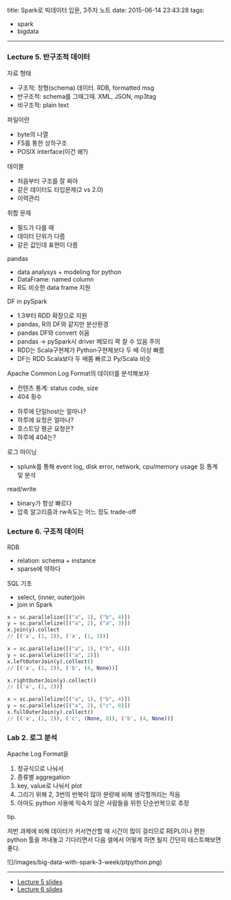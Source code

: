title: Spark로 빅데이터 입문, 3주차 노트
date: 2015-06-14 23:43:28
tags:
- spark
- bigdata
---

### Lecture 5. 반구조적 데이터

자료 형태
- 구조적: 정형(schema) 데이터. RDB, formatted msg
- 반구조적: schema를 그때그때. XML, JSON, mp3tag
- 비구조적: plain text

파일이란
- byte의 나열
- FS를 통한 상하구조
- POSIX interface(이건 왜?)

테이블
- 처음부터 구조를 잘 짜야
- 같은 데이터도 타입문제(2 vs 2.0)
- 이력관리

취합 문제
+ 필드가 다를 때
+ 데이터 단위가 다름
+ 같은 값인데 표현이 다름

pandas
- data analysys + modeling for python
- DataFrame: named column
- R도 비슷한 data frame 지원

DF in pySpark
- 1.3부터 RDD 확장으로 지원
- pandas, R의 DF와 같지만 분산환경
- pandas DF와 convert 쉬움
- pandas -> pySpark시 driver 메모리 꽉 찰 수 있음 주의
- RDD는 Scala구현체가 Python구현체보다 두 배 이상 빠름
- DF는 RDD Scala보다 두 배쯤 빠르고 Py/Scala 비슷

Apache Common Log Format의 데이터를 분석해보자
- 컨텐츠 통계: status code, size
- 404 횟수
+ 하루에 단일host는 얼마나?
+ 하루에 요청은 얼마나?
+ 호스트당 평균 요청은?
+ 하루에 404는?

로그 마이닝
- splunk를 통해 event log, disk error, network, cpu/memory usage 등 통계 및 분석

read/write
- binary가 항상 빠르다
- 압축 알고리즘과 rw속도는 어느 정도 trade-off


### Lecture 6. 구조적 데이터 

RDB
- relation: schema + instance
- sparse에 약하다

SQL 기초
- select, (inner, outer)join
- join in Spark

``` py
x = sc.parallelize([("a", 1), ("b", 4)])
y = sc.parallelize([("a", 2), ("a", 3)])
x.join(y).collect
// [('a', (1, 2)), ('a', (1, 3))]

x = sc.parallelize([("a", 1), ("b", 4)])
y = sc.parallelize([("a", 2)])
x.leftOuterJoin(y).collect()
// [('a', (1, 2)), ('b', (4, None))]

x.rightOuterJoin(y).collect()
// [('a', (1, 2))]

x = sc.parallelize([("a", 1), ("b", 4)])
y = sc.parallelize([("a", 2), ("c", 8)])
x.fullOuterJoin(y).collect()
// [('a', (1, 2)), ('c', (None, 8)), ('b', (4, None))]
```

### Lab 2. 로그 분석

Apache Log Format을
1. 정규식으로 나눠서
2. 종류별 aggregation
3. key, value로 나눠서 plot
4. 그리기 위해 2, 3번의 반복이 많아 분량에 비해 생각할꺼리는 적음
5. 아마도 python 사용에 익숙치 않은 사람들을 위한 단순반복으로 추정


tip.

저번 과제에 비해 데이터가 커서연산할 때 시간이 많이 걸리므로 REPL이나
편한 python 툴을 꺼내놓고 기다리면서 다음 셀에서 어떻게 하면 될지 간단히
테스트해보면 좋다.

![]/images/big-data-with-spark-3-week/ptpython.png)

---

- [Lecture 5 slides](https://courses.edx.org/c4x/BerkeleyX/CS100.1x/asset/Week3Lec5.pdf)
- [Lecture 6 slides](https://courses.edx.org/c4x/BerkeleyX/CS100.1x/asset/Week3Lec6.pdf)



